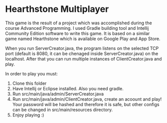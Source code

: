 # Hearthstone Multiplayer
This game is the result of a project which was accomplished during the course Advanced Programming. I used Gradle building tool and Intellij Community Edition software to write this game. 
It is based on a similar game named Hearthstone which is available on Google Play and App Store. 

When you run ServerCreator.java, the program listens on the selected TCP port (default is 8080, it can be chenaged inside ServerCreator.java) on the localhost. After that you can run multiple instances of ClientCreator.java and play.  

In order to play you must:
1. Clone this folder
2. Have Intellij or Eclipse installed. Also you need gradle.
3. Run src/main/java/admin/ServerCreator.java
4. Run src/main/java/admin/ClientCreator.java, create an acoount and play! Your password will be hashed and therefore it is safe, but other configs can be changed in src/main/resources directory.
5. Enjoy playing :)
